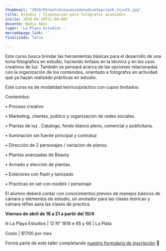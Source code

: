 ```yaml
---
thumbnail: "2020/03/estudioavanzadonadiaa3opcionb_snjw33.jpg"
title: Estudio | Iluminación para fotógrafxs avanzadxs
inicio: 2020-04-10T21:00:00Z
docente: Nadia Abal
lugar: 'La Playa Estudios '
mercadopago_link: ''
finalizado: false

---
```

Este curso busca brindar las herramientas básicas para el desarrollo de una toma fotográfica en estudio, haciendo énfasis en la técnica y en los usos creativos de luz. También se pensará acerca de las opciones relacionadas con la organización de los contenidos, orientado a fotógrafxs en actividad que ya hayan realizado prácticas en estudio.

Este curso es de modalidad teórico/práctico con cupos limitados.

Contenidos:

• Proceso creativo

• Marketing, clientes, publico y organización de redes sociales.

• Plantas de luz . Catalogo, fondo blanco pleno, comercial y publicitaria.

• Iluminación sin fuente principal y contraluz

• Dirección de 2 personajes / variacion de planos.

•  Plantas avanzadas de Beauty

• Armado y elección de plantas.

• Exteriores con flash y tamizado

• Practicas en set con modelx / personaje

El alumno deberá contar con conocimientos previos de manejos básicos de cámara y elementos de estudio, un anotador para las clases teóricas y cámara réflex para las clases de practica.

**Viernes de abril de 18 a 21 a partir del 10/4**

🌐 La Playa Estudios | 12 N° 1618 e 65 y 66 | La Plata

Costo | $1700 por mes

Formá parte de este taller completando [nuestro formulario de inscripción](https://forms.gle/EhkzjABDjuebP7Cr7) 🔭